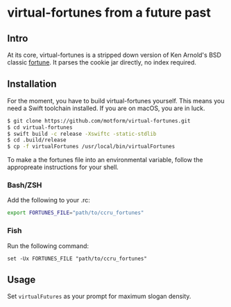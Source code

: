 # virtual-fortunes from a future past

## Intro
At its core, virtual-fortunes is a stripped down version of Ken Arnold's BSD classic [fortune](https://en.wikipedia.org/wiki/Fortune_(Unix)). It parses the cookie jar directly, no index required. 

## Installation
For the moment, you have to build virtual-fortunes yourself. This means you need a Swift toolchain installed. If you are on macOS, you are in luck.
```bash
$ git clone https://github.com/motform/virtual-fortunes.git
$ cd virtual-fortunes
$ swift build -c release -Xswiftc -static-stdlib
$ cd .build/release
$ cp -f virtualFortunes /usr/local/bin/virtualFortunes
```
To make a the fortunes file into an environmental variable, follow the appropreate instructions for your shell.

### Bash/ZSH
Add the following to your .rc:
```bash
export FORTUNES_FILE="path/to/ccru_fortunes"
```
### Fish
Run the following command:
```fish
set -Ux FORTUNES_FILE "path/to/ccru_fortunes"
```


## Usage
Set `virtualFutures` as your prompt for maximum slogan density.
